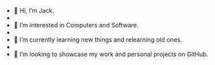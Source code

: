 - 👋 Hi, I’m Jack.
- 
- 👀 I’m interested in Computers and Software.
- 
- 🌱 I’m currently learning new things and relearning old ones.
- 
- 💞️ I’m looking to showcase my work and personal projects on GitHub. 

<!---
Jack-Daly-Eng025/Jack-Daly-Eng025 is a ✨ special ✨ repository because its `README.md` (this file) appears on your GitHub profile.
You can click the Preview link to take a look at your changes.
--->
